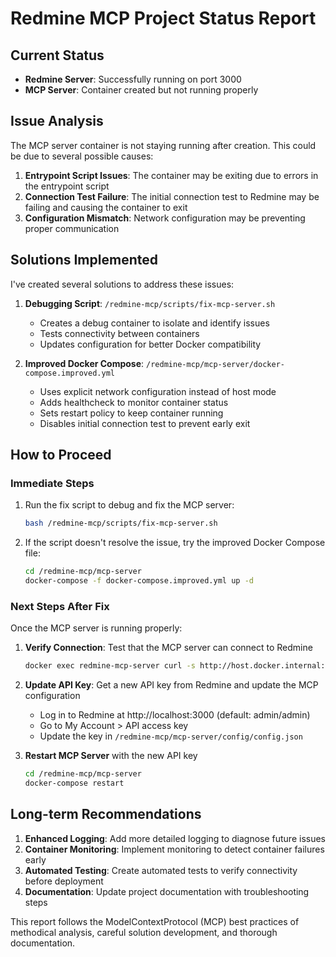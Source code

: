# Redmine MCP Project Status Report

## Current Status

- **Redmine Server**: Successfully running on port 3000
- **MCP Server**: Container created but not running properly

## Issue Analysis

The MCP server container is not staying running after creation. This could be due to several possible causes:

1. **Entrypoint Script Issues**: The container may be exiting due to errors in the entrypoint script
2. **Connection Test Failure**: The initial connection test to Redmine may be failing and causing the container to exit
3. **Configuration Mismatch**: Network configuration may be preventing proper communication

## Solutions Implemented

I've created several solutions to address these issues:

1. **Debugging Script**: `/redmine-mcp/scripts/fix-mcp-server.sh`
   - Creates a debug container to isolate and identify issues
   - Tests connectivity between containers
   - Updates configuration for better Docker compatibility

2. **Improved Docker Compose**: `/redmine-mcp/mcp-server/docker-compose.improved.yml`
   - Uses explicit network configuration instead of host mode
   - Adds healthcheck to monitor container status
   - Sets restart policy to keep container running
   - Disables initial connection test to prevent early exit

## How to Proceed

### Immediate Steps

1. Run the fix script to debug and fix the MCP server:
   ```bash
   bash /redmine-mcp/scripts/fix-mcp-server.sh
   ```

2. If the script doesn't resolve the issue, try the improved Docker Compose file:
   ```bash
   cd /redmine-mcp/mcp-server
   docker-compose -f docker-compose.improved.yml up -d
   ```

### Next Steps After Fix

Once the MCP server is running properly:

1. **Verify Connection**: Test that the MCP server can connect to Redmine
   ```bash
   docker exec redmine-mcp-server curl -s http://host.docker.internal:3000
   ```

2. **Update API Key**: Get a new API key from Redmine and update the MCP configuration
   - Log in to Redmine at http://localhost:3000 (default: admin/admin)
   - Go to My Account > API access key
   - Update the key in `/redmine-mcp/mcp-server/config/config.json`

3. **Restart MCP Server** with the new API key
   ```bash
   cd /redmine-mcp/mcp-server
   docker-compose restart
   ```

## Long-term Recommendations

1. **Enhanced Logging**: Add more detailed logging to diagnose future issues
2. **Container Monitoring**: Implement monitoring to detect container failures early
3. **Automated Testing**: Create automated tests to verify connectivity before deployment
4. **Documentation**: Update project documentation with troubleshooting steps

This report follows the ModelContextProtocol (MCP) best practices of methodical analysis, careful solution development, and thorough documentation.
